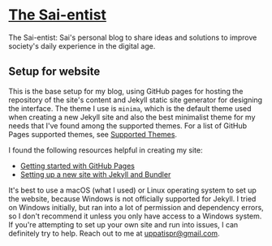 # [The Sai-entist](https://uppatispr.github.io)
The Sai-entist: Sai's personal blog to share ideas and solutions to improve society's daily experience in the digital age.

## Setup for website
This is the base setup for my blog, using GitHub pages for hosting the repository of the site's content and Jekyll static site generator for designing the interface. The theme I use is `minima`, which is the default theme used when creating a new Jekyll site and also the best minimalist theme for my needs that I've found among the supported themes. For a list of GitHub Pages supported themes, see [Supported Themes](https://pages.github.com/themes/).

I found the following resources helpful in creating my site:
* [Getting started with GitHub Pages](https://help.github.com/en/github/working-with-github-pages/getting-started-with-github-pages)
* [Setting up a new site with Jekyll and Bundler](https://jekyllrb.com/tutorials/using-jekyll-with-bundler/)

It's best to use a macOS (what I used) or Linux operating system to set up the website, because Windows is not officially supported for Jekyll. I tried on Windows initially, but ran into a lot of permission and dependency errors, so I don't recommend it unless you only have access to a Windows system. If you're attempting to set up your own site and run into issues, I can definitely try to help. Reach out to me at <uppatispr@gmail.com>.
